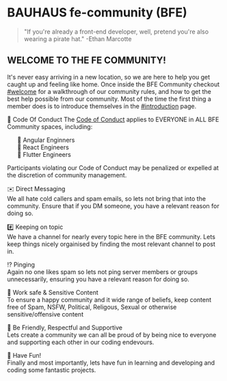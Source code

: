 # BAUHAUS fe-community (BFE)

> "If you're already a front-end developer, well, pretend you're also wearing a pirate hat." -Ethan Marcotte

## WELCOME TO THE FE COMMUNITY!
It's never easy arriving in a new location, so we are here to help you get caught up and feeling like home.
Once inside the BFE Community checkout [#welcome](welcome.md) for a walkthrough of our community rules, and how to get the best help possible from our community. Most of the time the first thing a member does is to introduce themselves in the [#introduction](introduction.md) page.

:green_book: Code Of Conduct
The [Code of Conduct](./code-of-conduct.md) applies to EVERYONE in ALL BFE Community spaces, including:
<ul>
  <li style="list-style-type: none">🔸 Angular Enginners</li>
  <li style="list-style-type: none">🔸 React Engineers</li>
  <li style="list-style-type: none">🔸 Flutter Engineers</li>
</ul>
Participants violating our Code of Conduct may be penalized or expelled at the discretion of community management.

:envelope: Direct Messaging\
We all hate cold callers and spam emails, so lets not bring that into the community. Ensure that if you DM someone, you have a relevant reason for doing so.

:hash: Keeping on topic\
We have a channel for nearly every topic here in the BFE community. Lets keep things nicely orgainised by finding the most relevant channel to post in.

:interrobang: Pinging\
Again no one likes spam so lets not ping server members or groups unnecessarily, ensuring you have a relevant reason for doing so.

:safety_vest: Work safe & Sensitive Content\
To ensure a happy community and it wide range of beliefs, keep content free of Spam, NSFW, Political, Religous, Sexual or otherwise sensitive/offensive content

:handshake: Be Friendly, Respectful and Supportive\
Lets create a community we can all be proud of by being nice to everyone and supporting each other in our coding endevours.

:popcorn: Have Fun!\
Finally and most importantly, lets have fun in learning and developing and coding some fantastic projects.